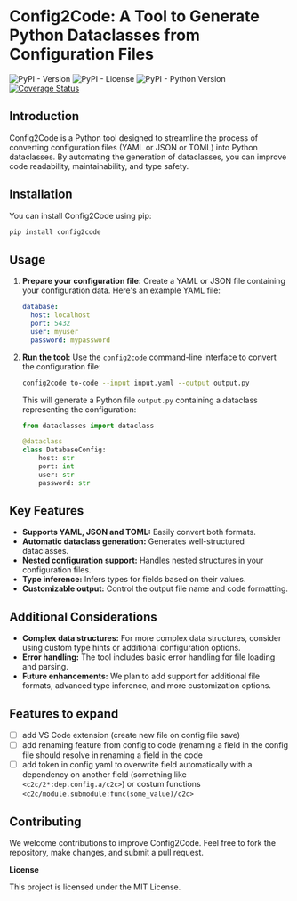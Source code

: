 # Config2Code: A Tool to Generate Python Dataclasses from Configuration Files

![PyPI - Version](https://img.shields.io/pypi/v/config2class) ![PyPI - License](https://img.shields.io/pypi/l/config2class) ![PyPI - Python Version](https://img.shields.io/pypi/pyversions/config2class) [![Coverage Status](https://coveralls.io/repos/github/RobinU434/Config2Class/badge.svg)](https://coveralls.io/github/RobinU434/Config2Class)

## Introduction

Config2Code is a Python tool designed to streamline the process of converting configuration files (YAML or JSON or TOML) into Python dataclasses. By automating the generation of dataclasses, you can improve code readability, maintainability, and type safety.

## Installation

You can install Config2Code using pip:

```bash
pip install config2code
```

## Usage

1. **Prepare your configuration file:**
   Create a YAML or JSON file containing your configuration data. Here's an example YAML file:

   ```yaml
   database:
     host: localhost
     port: 5432
     user: myuser
     password: mypassword
   ```
2. **Run the tool:**
   Use the `config2code` command-line interface to convert the configuration file:

   ```bash
   config2code to-code --input input.yaml --output output.py
   ```

   This will generate a Python file `output.py` containing a dataclass representing the configuration:

   ```python
   from dataclasses import dataclass

   @dataclass
   class DatabaseConfig:
       host: str
       port: int
       user: str
       password: str
   ```

## Key Features

* **Supports YAML, JSON and TOML:** Easily convert both formats.
* **Automatic dataclass generation:** Generates well-structured dataclasses.
* **Nested configuration support:** Handles nested structures in your configuration files.
* **Type inference:** Infers types for fields based on their values.
* **Customizable output:** Control the output file name and code formatting.

## Additional Considerations

* **Complex data structures:** For more complex data structures, consider using custom type hints or additional configuration options.
* **Error handling:** The tool includes basic error handling for file loading and parsing.
* **Future enhancements:** We plan to add support for additional file formats, advanced type inference, and more customization options.

## Features to expand

* [ ] add VS Code extension (create new file on config file save)
* [ ] add renaming feature from config to code (renaming a field in the config file should resolve in renaming a field in the code
* [ ] add token in config yaml to overwrite field automatically with a dependency on another field (something like `<c2c/2*:dep.config.a/c2c>`) or costum functions `<c2c/module.submodule:func(some_value)/c2c>`

## Contributing

We welcome contributions to improve Config2Code. Feel free to fork the repository, make changes, and submit a pull request.

**License**

This project is licensed under the MIT License.
